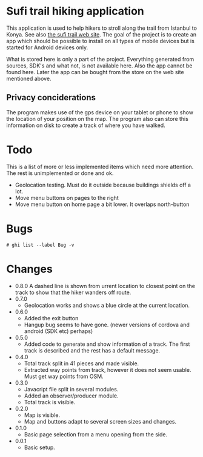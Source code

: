# Sufi trail hiking application

This application is used to help hikers to stroll along the trail from Istanbul to Konya. See also [the sufi trail web site][website]. The goal of the project is to create an app which should be possible to install on all types of mobile devices but is started for Android devices only.

What is stored here is only a part of the project. Everything generated from sources, SDK's and what not, is not available here. Also the app cannot be found here. Later the app can be bought from the store on the web site mentioned above.

## Privacy conciderations
The program makes use of the gps device on your tablet or phone to show the location of your position on the map. The program also can store this information on disk to create a track of where you have walked.

# Todo
This is a list of more or less implemented items which need more attention. The rest is unimplemented or done and ok.

* Geolocation testing. Must do it outside because buildings shields off a lot.
* Move menu buttons on pages to the right
* Move menu button on home page a bit lower. It overlaps north-button

# Bugs
```
# ghi list --label Bug -v
```

# Changes

* 0.8.0 A dashed line is shown from urrent location to closest point on the track to show that the hiker wanders off route.
* 0.7.0
  * Geolocation works and shows a blue circle at the current location.
* 0.6.0
  * Added the exit button
  * Hangup bug seems to have gone. (newer versions of cordova and android (SDK etc) perhaps)
* 0.5.0
  * Added code to generate and show information of a track. The first track is described and the rest has a default message.
* 0.4.0
  * Total track split in 41 pieces and made visible.
  * Extracted way points from track, however it does not seem usable. Must get way points from OSM.
* 0.3.0
  * Javacript file split in several modules.
  * Added an observer/producer module.
  * Total track is visible.
* 0.2.0
  * Map is visible.
  * Map and buttons adapt to several screen sizes and changes.
* 0.1.0
  * Basic page selection from a menu opening from the side.
* 0.0.1
  * Basic setup.

<!-- references -->
[website]: http://sufitrail.com/
